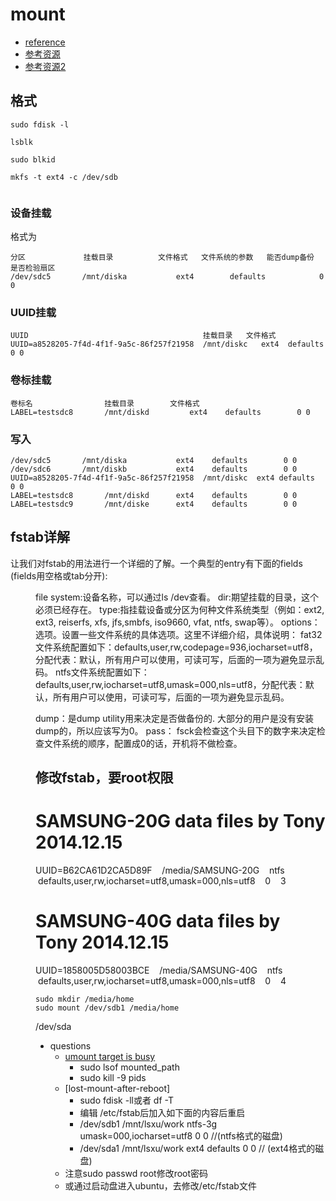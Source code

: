 # mount
- [reference](https://www.cnblogs.com/wuxinyan/p/10082651.html)
- [参考资源](https://blog.csdn.net/weixin_46108954/article/details/104364059?request_id=&utm_source=distribute.pc_feed.none-task)
- [参考资源2](https://blog.csdn.net/ku360517703/article/details/41951425)


## 格式

```
sudo fdisk -l

lsblk

sudo blkid

mkfs -t ext4 -c /dev/sdb


```


### 设备挂载

格式为
```
分区             挂载目录          文件格式   文件系统的参数   能否dump备份  是否检验扇区
/dev/sdc5       /mnt/diska           ext4        defaults            0            0

```
### UUID挂载
```
UUID                                       挂载目录   文件格式  
UUID=a8528205-7f4d-4f1f-9a5c-86f257f21958  /mnt/diskc   ext4  defaults  0 0
```

### 卷标挂载
```
卷标名                挂载目录        文件格式  
LABEL=testsdc8       /mnt/diskd         ext4    defaults        0 0
```

### 写入
```
/dev/sdc5       /mnt/diska           ext4    defaults        0 0
/dev/sdc6       /mnt/diskb           ext4    defaults        0 0
UUID=a8528205-7f4d-4f1f-9a5c-86f257f21958  /mnt/diskc  ext4 defaults  0 0
LABEL=testsdc8       /mnt/diskd      ext4    defaults        0 0
LABEL=testsdc9       /mnt/diske      ext4    defaults        0 0
```

## fstab详解
让我们对fstab的用法进行一个详细的了解。一个典型的entry有下面的fields (fields用空格或tab分开):

<file system>	<dir>	<type>	<options>	<dump>	<pass>
file system:设备名称，可以通过ls /dev查看。
dir:期望挂载的目录，这个必须已经存在。
type:指挂载设备或分区为何种文件系统类型（例如：ext2, ext3, reiserfs, xfs, jfs,smbfs, iso9660, vfat, ntfs, swap等）。
options：选项。设置一些文件系统的具体选项。这里不详细介绍，具体说明：
fat32文件系统配置如下：defaults,user,rw,codepage=936,iocharset=utf8，分配代表：默认，所有用户可以使用，可读可写，后面的一项为避免显示乱码。
ntfs文件系统配置如下：defaults,user,rw,iocharset=utf8,umask=000,nls=utf8，分配代表：默认，所有用户可以使用，可读可写，后面的一项为避免显示乱码。

dump：是dump utility用来决定是否做备份的. 大部分的用户是没有安装dump的，所以应该写为0。
pass： fsck会检查这个头目下的数字来决定检查文件系统的顺序，配置成0的话，开机将不做检查。



## 修改fstab，要root权限
# SAMSUNG-20G data files by Tony 2014.12.15
UUID=B62CA61D2CA5D89F    /media/SAMSUNG-20G    ntfs    defaults,user,rw,iocharset=utf8,umask=000,nls=utf8    0    3
# SAMSUNG-40G data files by Tony 2014.12.15
UUID=1858005D58003BCE    /media/SAMSUNG-40G    ntfs    defaults,user,rw,iocharset=utf8,umask=000,nls=utf8    0    4


```
sudo mkdir /media/home
sudo mount /dev/sdb1 /media/home
```
/dev/sda

- questions
    - [umount target is busy ](https://www.cnblogs.com/ding2016/p/9605526.html)
        - sudo lsof mounted_path
        - sudo kill -9 pids
    - [lost-mount-after-reboot]
        - sudo fdisk -ll或者 df -T
        - 编辑 /etc/fstab后加入如下面的内容后重启
        - /dev/sdb1 /mnt/lsxu/work ntfs-3g umask=000,iocharset=utf8 0 0 //(ntfs格式的磁盘)
        - /dev/sda1 /mnt/lsxu/work ext4 defaults 0 0 // (ext4格式的磁盘)
    - 注意sudo passwd root修改root密码
    - 或通过启动盘进入ubuntu，去修改/etc/fstab文件